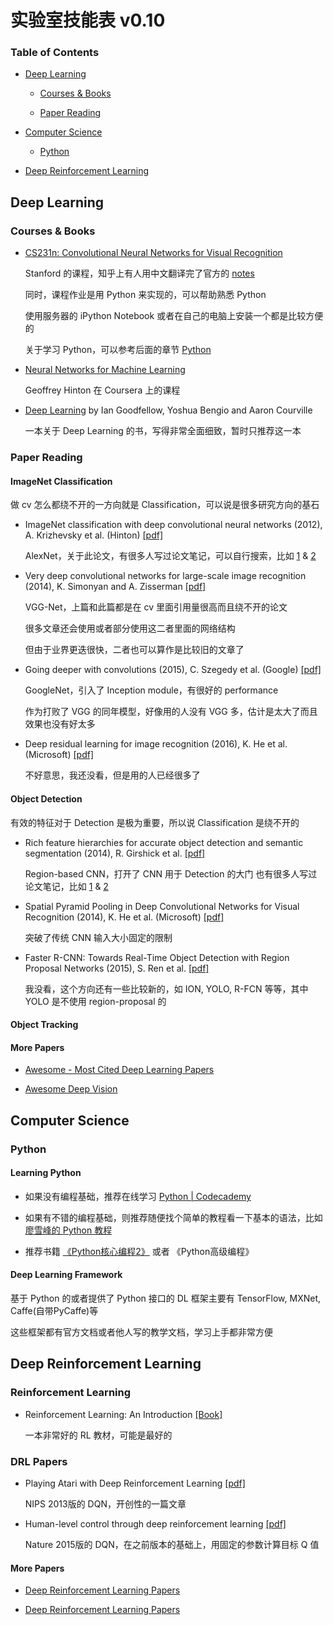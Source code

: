 # 实验室技能表 v0.10

### Table of Contents

- [Deep Learning](#deep-learning)

  - [Courses & Books](#courses-&-books)

  - [Paper Reading](#paper-reading)

- [Computer Science](#computer-science)

  - [Python](#python)

- [Deep Reinforcement Learning](#deep-reinforcement-learning)

## Deep Learning

### Courses & Books

- [CS231n: Convolutional Neural Networks for Visual Recognition](http://cs231n.stanford.edu/)

  Stanford 的课程，知乎上有人用中文翻译完了官方的
  [notes](https://zhuanlan.zhihu.com/p/21930884?refer=intelligentunit)

  同时，课程作业是用 Python 来实现的，可以帮助熟悉 Python

  使用服务器的 iPython Notebook 或者在自己的电脑上安装一个都是比较方便的

  关于学习 Python，可以参考后面的章节 [Python](#python)

- [Neural Networks for Machine Learning](https://www.coursera.org/learn/neural-networks)

  Geoffrey Hinton 在 Coursera 上的课程

- [Deep Learning](http://www.deeplearningbook.org/)
  by Ian Goodfellow, Yoshua Bengio and Aaron Courville

  一本关于 Deep Learning 的书，写得非常全面细致，暂时只推荐这一本

### Paper Reading

#### ImageNet Classification

做 cv 怎么都绕不开的一方向就是 Classification，可以说是很多研究方向的基石

- ImageNet classification with deep convolutional neural networks
  (2012), A. Krizhevsky et al. (Hinton)
  [[pdf]](http://papers.nips.cc/paper/4824-imagenet-classification-with-deep-convolutional-neural-networks.pdf)

  AlexNet，关于此论文，有很多人写过论文笔记，可以自行搜索，比如
  [1](http://www.gageet.com/2014/09140.php) & [2](http://zhangliliang.com/2014/07/01/paper-note-alexnet-nips2012/)

- Very deep convolutional networks for large-scale image recognition
  (2014), K. Simonyan and A. Zisserman
  [[pdf]](https://arxiv.org/pdf/1409.1556.pdf)

  VGG-Net，上篇和此篇都是在 cv 里面引用量很高而且绕不开的论文

  很多文章还会使用或者部分使用这二者里面的网络结构

  但由于业界更迭很快，二者也可以算作是比较旧的文章了

- Going deeper with convolutions (2015), C. Szegedy et al. (Google)
  [[pdf]](http://www.cv-foundation.org/openaccess/content_cvpr_2015/papers/Szegedy_Going_Deeper_With_2015_CVPR_paper.pdf)

  GoogleNet，引入了 Inception module，有很好的 performance

  作为打败了 VGG 的同年模型，好像用的人没有 VGG 多，估计是太大了而且效果也没有好太多

- Deep residual learning for image recognition (2016), K. He et al. (Microsoft)
  [[pdf]](https://arxiv.org/pdf/1512.03385.pdf)

  不好意思，我还没看，但是用的人已经很多了

#### Object Detection

有效的特征对于 Detection 是极为重要，所以说 Classification 是绕不开的

- Rich feature hierarchies for accurate object detection and semantic segmentation
  (2014), R. Girshick et al.
  [[pdf]](http://www.cv-foundation.org/openaccess/content_cvpr_2014/papers/Girshick_Rich_Feature_Hierarchies_2014_CVPR_paper.pdf)

  Region-based CNN，打开了 CNN 用于 Detection 的大门
  也有很多人写过论文笔记，比如
  [1](http://zhangliliang.com/2014/07/23/paper-note-rcnn/) &
  [2](https://zhuanlan.zhihu.com/p/22287237?refer=startdl)

- Spatial Pyramid Pooling in Deep Convolutional Networks for Visual Recognition
  (2014),  K. He et al. (Microsoft)
  [[pdf]](https://arxiv.org/pdf/1406.4729v2.pdf)

  突破了传统 CNN 输入大小固定的限制

- Faster R-CNN: Towards Real-Time Object Detection with Region Proposal Networks
  (2015), S. Ren et al.
  [[pdf]](http://papers.nips.cc/paper/5638-faster-r-cnn-towards-real-time-object-detection-with-region-proposal-networks.pdf)

  我没看，这个方向还有一些比较新的，如 ION, YOLO, R-FCN 等等，其中 YOLO 是不使用 region-proposal 的

#### Object Tracking

#### More Papers

- [Awesome - Most Cited Deep Learning Papers](https://github.com/terryum/awesome-deep-learning-papers)

- [Awesome Deep Vision](https://github.com/kjw0612/awesome-deep-vision)

## Computer Science

### Python

#### Learning Python

- 如果没有编程基础，推荐在线学习 [Python | Codecademy](https://www.codecademy.com/learn/python)

- 如果有不错的编程基础，则推荐随便找个简单的教程看一下基本的语法，比如[廖雪峰的 Python 教程](http://www.liaoxuefeng.com/wiki/001374738125095c955c1e6d8bb493182103fac9270762a000)

- 推荐书籍
  [《Python核心编程2》](https://www.gitbook.com/book/wizardforcel/core-python-2e/details)
  或者 《Python高级编程》

#### Deep Learning Framework

基于 Python 的或者提供了 Python 接口的 DL 框架主要有 TensorFlow, MXNet, Caffe(自带PyCaffe)等

这些框架都有官方文档或者他人写的教学文档，学习上手都非常方便

## Deep Reinforcement Learning

### Reinforcement Learning

- Reinforcement Learning: An Introduction
  [[Book]](https://webdocs.cs.ualberta.ca/~sutton/book/ebook/the-book.html)

  一本非常好的 RL 教材，可能是最好的

### DRL Papers

- Playing Atari with Deep Reinforcement Learning
  [[pdf]](https://www.cs.toronto.edu/~vmnih/docs/dqn.pdf)

  NIPS 2013版的 DQN，开创性的一篇文章

- Human-level control through deep reinforcement learning
  [[pdf]](http://www.nature.com/nature/journal/v518/n7540/pdf/nature14236.pdf)

  Nature 2015版的 DQN，在之前版本的基础上，用固定的参数计算目标 Q 值

#### More Papers

- [Deep Reinforcement Learning Papers](https://github.com/muupan/deep-reinforcement-learning-papers)

- [Deep Reinforcement Learning Papers](https://github.com/junhyukoh/deep-reinforcement-learning-papers)
